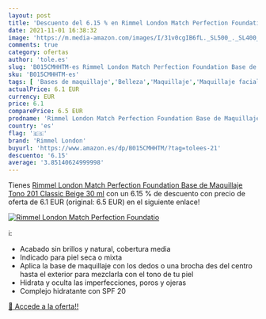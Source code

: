 ```yaml
---
layout: post
title: 'Descuento del 6.15 % en Rimmel London Match Perfection Foundatio'
date: 2021-11-01 16:38:32
image: 'https://m.media-amazon.com/images/I/31v0cgIB6fL._SL500_._SL400_.jpg'
comments: true
category: ofertas
author: 'tole.es'
slug: 'B015CMHHTM-es Rimmel London Match Perfection Foundation Base de...'
sku: 'B015CMHHTM-es'
tags: [ 'Bases de maquillaje','Belleza','Maquillaje','Maquillaje facial','maquillaje','rimmel london', ]
actualPrice: 6.1 EUR
currency: EUR
price: 6.1
comparePrice: 6.5 EUR
prodname: 'Rimmel London Match Perfection Foundation Base de Maquillaje Tono 201 Classic Beige  30 ml'
country: 'es'
flag: '🇪🇸'
brand: 'Rimmel London'
buyurl: 'https://www.amazon.es/dp/B015CMHHTM/?tag=tolees-21'
descuento: '6.15'
average: '3.85140624999998'
---
```


Tienes [Rimmel London Match Perfection Foundation Base de Maquillaje Tono 201 Classic Beige  30 ml](https://www.amazon.es/dp/B015CMHHTM/?tag=tolees-21) con un 6.15 % de descuento con precio de oferta de 6.1 EUR (original: 6.5 EUR) en el siguiente enlace!

[![Rimmel London Match Perfection Foundatio](https://m.media-amazon.com/images/I/31v0cgIB6fL._SL500_._SL400_.jpg)](https://www.amazon.es/dp/B015CMHHTM/?tag=tolees-21)

ℹ️:

- Acabado sin brillos y natural, cobertura media
- Indicado para piel seca o mixta
- Aplica la base de maquillaje con los dedos o una brocha des del centro hasta el exterior para mezclarla con el tono de tu piel
- Hidrata y oculta las imperfecciones, poros y ojeras
- Complejo hidratante con SPF 20

[🛒 Accede a la oferta!!](https://www.amazon.es/dp/B015CMHHTM/?tag=tolees-21)
